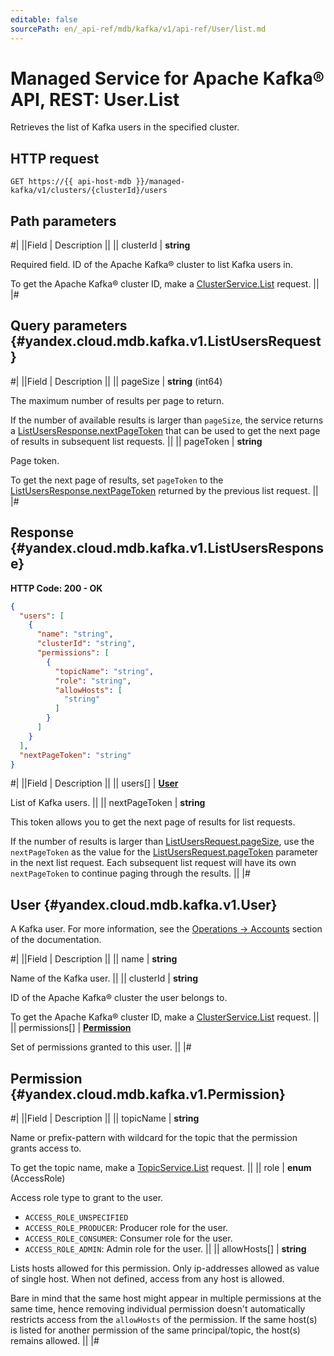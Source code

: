 ```yaml
---
editable: false
sourcePath: en/_api-ref/mdb/kafka/v1/api-ref/User/list.md
---
```


# Managed Service for Apache Kafka® API, REST: User.List

Retrieves the list of Kafka users in the specified cluster.

## HTTP request

```
GET https://{{ api-host-mdb }}/managed-kafka/v1/clusters/{clusterId}/users
```

## Path parameters

#|
||Field | Description ||
|| clusterId | **string**

Required field. ID of the Apache Kafka® cluster to list Kafka users in.

To get the Apache Kafka® cluster ID, make a [ClusterService.List](/docs/managed-kafka/api-ref/Cluster/list#List) request. ||
|#

## Query parameters {#yandex.cloud.mdb.kafka.v1.ListUsersRequest}

#|
||Field | Description ||
|| pageSize | **string** (int64)

The maximum number of results per page to return.

If the number of available results is larger than `pageSize`, the service returns a [ListUsersResponse.nextPageToken](#yandex.cloud.mdb.kafka.v1.ListUsersResponse) that can be used to get the next page of results in subsequent list requests. ||
|| pageToken | **string**

Page token.

To get the next page of results, set `pageToken` to the [ListUsersResponse.nextPageToken](#yandex.cloud.mdb.kafka.v1.ListUsersResponse) returned by the previous list request. ||
|#

## Response {#yandex.cloud.mdb.kafka.v1.ListUsersResponse}

**HTTP Code: 200 - OK**

```json
{
  "users": [
    {
      "name": "string",
      "clusterId": "string",
      "permissions": [
        {
          "topicName": "string",
          "role": "string",
          "allowHosts": [
            "string"
          ]
        }
      ]
    }
  ],
  "nextPageToken": "string"
}
```

#|
||Field | Description ||
|| users[] | **[User](#yandex.cloud.mdb.kafka.v1.User)**

List of Kafka users. ||
|| nextPageToken | **string**

This token allows you to get the next page of results for list requests.

If the number of results is larger than [ListUsersRequest.pageSize](#yandex.cloud.mdb.kafka.v1.ListUsersRequest), use the `nextPageToken` as the value for the [ListUsersRequest.pageToken](#yandex.cloud.mdb.kafka.v1.ListUsersRequest) parameter in the next list request.
Each subsequent list request will have its own `nextPageToken` to continue paging through the results. ||
|#

## User {#yandex.cloud.mdb.kafka.v1.User}

A Kafka user.
For more information, see the [Operations -> Accounts](/docs/managed-kafka/operations/cluster-accounts) section of the documentation.

#|
||Field | Description ||
|| name | **string**

Name of the Kafka user. ||
|| clusterId | **string**

ID of the Apache Kafka® cluster the user belongs to.

To get the Apache Kafka® cluster ID, make a [ClusterService.List](/docs/managed-kafka/api-ref/Cluster/list#List) request. ||
|| permissions[] | **[Permission](#yandex.cloud.mdb.kafka.v1.Permission)**

Set of permissions granted to this user. ||
|#

## Permission {#yandex.cloud.mdb.kafka.v1.Permission}

#|
||Field | Description ||
|| topicName | **string**

Name or prefix-pattern with wildcard for the topic that the permission grants access to.

To get the topic name, make a [TopicService.List](/docs/managed-kafka/api-ref/Topic/list#List) request. ||
|| role | **enum** (AccessRole)

Access role type to grant to the user.

- `ACCESS_ROLE_UNSPECIFIED`
- `ACCESS_ROLE_PRODUCER`: Producer role for the user.
- `ACCESS_ROLE_CONSUMER`: Consumer role for the user.
- `ACCESS_ROLE_ADMIN`: Admin role for the user. ||
|| allowHosts[] | **string**

Lists hosts allowed for this permission.
Only ip-addresses allowed as value of single host.
When not defined, access from any host is allowed.

Bare in mind that the same host might appear in multiple permissions at the same time,
hence removing individual permission doesn't automatically restricts access from the `allowHosts` of the permission.
If the same host(s) is listed for another permission of the same principal/topic, the host(s) remains allowed. ||
|#